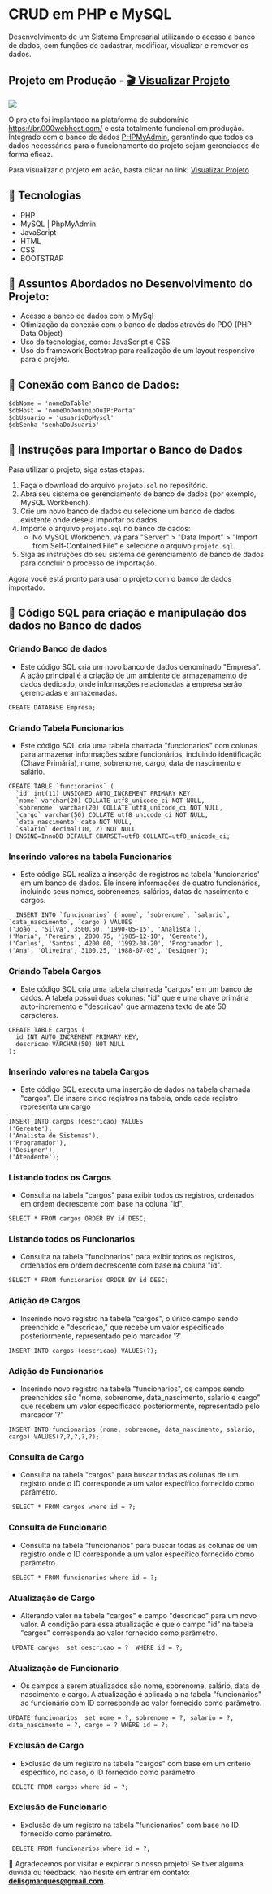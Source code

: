 # CRUD em PHP e MySQL

Desenvolvimento de um Sistema Empresarial utilizando o acesso a banco de dados, com funções de cadastrar, modificar, visualizar e remover os dados.

## Projeto em Produção -  [🎬 Visualizar Projeto](https://delisguerra-empresa.000webhostapp.com/)

![](assets/img/mockup.png)

O projeto foi implantado na plataforma de subdomínio https://br.000webhost.com/ e está totalmente funcional em produção. Integrado com o banco de dados [PHPMyAdmin](https://www.phpmyadmin.net/), garantindo que todos os dados necessários para o funcionamento do projeto sejam gerenciados de forma eficaz.



Para visualizar o projeto em ação, basta clicar no link:  [Visualizar Projeto](https://delisguerra-empresa.000webhostapp.com/)

## 📌 Tecnologias

- PHP
- MySQL | PhpMyAdmin
- JavaScript
- HTML
- CSS
- BOOTSTRAP

## 📌 Assuntos Abordados no Desenvolvimento do Projeto:

- Acesso a banco de dados com o MySql
- Otimização da conexão com o banco de dados através do PDO (PHP Data Object)
- Uso de tecnologias, como: JavaScript e CSS
- Uso do framework Bootstrap para realização de um layout responsivo para o projeto.

## 📌 Conexão com Banco de Dados:

```
$dbNome = 'nomeDaTable'
$dbHost = 'nomeDoDominioOuIP:Porta'
$dbUsuario = 'usuarioDoMysql'
$dbSenha 'senhaDoUsuario'

```

## 📌 Instruções para Importar o Banco de Dados

Para utilizar o projeto, siga estas etapas:

1. Faça o download do arquivo `projeto.sql` no repositório.
2. Abra seu sistema de gerenciamento de banco de dados (por exemplo, MySQL Workbench).
3. Crie um novo banco de dados ou selecione um banco de dados existente onde deseja importar os dados.
4. Importe o arquivo `projeto.sql` no banco de dados:
   - No MySQL Workbench, vá para "Server" > "Data Import" > "Import from Self-Contained File" e selecione o arquivo `projeto.sql`.
5. Siga as instruções do seu sistema de gerenciamento de banco de dados para concluir o processo de importação.

Agora você está pronto para usar o projeto com o banco de dados importado.

## 📌 Código SQL para criação e manipulação dos dados no Banco de dados

### Criando Banco de dados
- Este código SQL cria um novo banco de dados denominado "Empresa". A ação principal é a criação de um ambiente de armazenamento de dados dedicado, onde informações relacionadas à empresa serão gerenciadas e armazenadas.

```
CREATE DATABASE Empresa;

```

### Criando Tabela Funcionarios
- Este código SQL cria uma tabela chamada "funcionarios" com colunas para armazenar informações sobre funcionários, incluindo identificação (Chave Primária), nome, sobrenome, cargo, data de nascimento e salário.

```
CREATE TABLE `funcionarios` (
  `id` int(11) UNSIGNED AUTO_INCREMENT PRIMARY KEY,
  `nome` varchar(20) COLLATE utf8_unicode_ci NOT NULL,
  `sobrenome` varchar(20) COLLATE utf8_unicode_ci NOT NULL,
  `cargo` varchar(50) COLLATE utf8_unicode_ci NOT NULL,
  `data_nascimento` date NOT NULL,
  `salario` decimal(10, 2) NOT NULL
) ENGINE=InnoDB DEFAULT CHARSET=utf8 COLLATE=utf8_unicode_ci;
```

### Inserindo valores na tabela Funcionarios
- Este código SQL realiza a inserção de registros na tabela 'funcionarios' em um banco de dados. Ele insere informações de quatro funcionários, incluindo seus nomes, sobrenomes, salários, datas de nascimento e cargos.
  
```
  INSERT INTO `funcionarios` (`nome`, `sobrenome`, `salario`, `data_nascimento`, `cargo`) VALUES
('João', 'Silva', 3500.50, '1990-05-15', 'Analista'),
('Maria', 'Pereira', 2800.75, '1985-12-10', 'Gerente'),
('Carlos', 'Santos', 4200.00, '1992-08-20', 'Programador'),
('Ana', 'Oliveira', 3100.25, '1988-07-05', 'Designer');
```

### Criando Tabela Cargos
- Este código SQL cria uma tabela chamada "cargos" em um banco de dados. A tabela possui duas colunas: "id" que é uma chave primária auto-incremento e "descricao" que armazena texto de até 50 caracteres.
```
CREATE TABLE cargos (
  id INT AUTO_INCREMENT PRIMARY KEY,
  descricao VARCHAR(50) NOT NULL
);
```

### Inserindo valores na tabela Cargos
- Este código SQL executa uma inserção de dados na tabela chamada "cargos". Ele insere cinco registros na tabela, onde cada registro representa um cargo

```
INSERT INTO cargos (descricao) VALUES
('Gerente'),
('Analista de Sistemas'),
('Programador'),
('Designer'),
('Atendente');
```

### Listando todos os Cargos
- Consulta na tabela "cargos" para exibir todos os registros, ordenados em ordem decrescente com base na coluna "id".

```
SELECT * FROM cargos ORDER BY id DESC;
```

### Listando todos os Funcionarios
- Consulta na tabela "funcionarios" para exibir todos os registros, ordenados em ordem decrescente com base na coluna "id".
  
```
SELECT * FROM funcionarios ORDER BY id DESC;
```

### Adição de Cargos
-  Inserindo novo registro na tabela "cargos", o único campo sendo preenchido é "descricao," que recebe um valor especificado posteriormente, representado pelo marcador '?'

```
INSERT INTO cargos (descricao) VALUES(?);
```

### Adição de Funcionarios
-  Inserindo novo registro na tabela "funcionarios", os campos sendo preenchidos são "nome, sobrenome, data_nascimento, salario e cargo" que recebem um valor especificado posteriormente, representado pelo marcador '?'
  
```
INSERT INTO funcionarios (nome, sobrenome, data_nascimento, salario, cargo) VALUES(?,?,?,?,?);
```

### Consulta de Cargo
- Consulta na tabela "cargos" para buscar todas as colunas de um registro onde o ID corresponde a um valor específico fornecido como parâmetro.

```
 SELECT * FROM cargos where id = ?;
```

### Consulta de Funcionario
- Consulta na tabela "funcionarios" para buscar todas as colunas de um registro onde o ID corresponde a um valor específico fornecido como parâmetro.

```
 SELECT * FROM funcionarios where id = ?;
```

### Atualização de Cargo
-  Alterando valor na tabela "cargos" e campo "descricao" para um novo valor. A condição para essa atualização é que o campo "id" na tabela "cargos" corresponda ao valor fornecido como parâmetro.

```
 UPDATE cargos  set descricao = ?  WHERE id = ?;
```

### Atualização de Funcionario
-   Os campos a serem atualizados são nome, sobrenome, salário, data de nascimento e cargo. A atualização é aplicada a na tabela "funcionários" ao funcionário com ID corresponde ao valor fornecido como parâmetro.

```
UPDATE funcionarios  set nome = ?, sobrenome = ?, salario = ?, data_nascimento = ?, cargo = ? WHERE id = ?;
```

### Exclusão de Cargo
- Exclusão de um registro na tabela "cargos" com base em um critério específico, no caso, o ID fornecido como parâmetro.

```
 DELETE FROM cargos where id = ?;
```

### Exclusão de Funcionario
- Exclusão de um registro na tabela "funcionarios" com base no ID fornecido como parâmetro.

```
 DELETE FROM funcionarios where id = ?;
```

:tada: Agradecemos por visitar e explorar o nosso projeto! Se tiver alguma dúvida ou feedback, não hesite em entrar em contato: **delisgmarques@gmail.com**.
